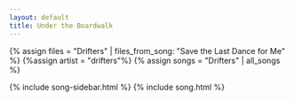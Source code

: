 ```yaml
---
layout: default
title: Under the Boardwalk
---
```


{% assign files = "Drifters" | files_from_song: "Save the Last Dance for Me" %}
{%assign artist = "drifters"%}
{% assign songs = "Drifters" | all_songs %}

{% include song-sidebar.html %}
{% include song.html %}
